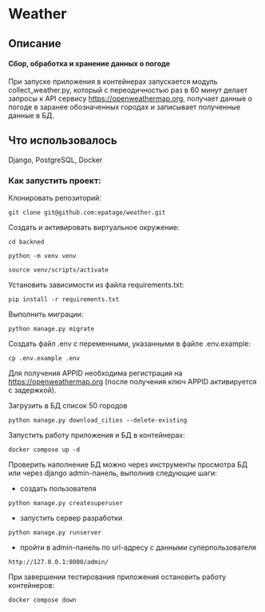 # Weather

## Описание

#### Сбор, обработка и хранение данных о погоде
При запуске приложения в контейнерах запускается модуль collect_weather.py, который с переодичностью раз в 60 минут
делает запросы к API сервису https://openweathermap.org,
получает данные о погоде в заранее обозначенных городах 
и записывает полученные данные в БД.



## Что использовалось

Django, PostgreSQL, Docker


### Как запустить проект:

Клонировать репозиторий:

```
git clone git@github.com:epatage/weather.git
```


Cоздать и активировать виртуальное окружение:
```
cd backned
```

```
python -m venv venv
```

```
source venv/scripts/activate
```

Установить зависимости из файла requirements.txt:


```
pip install -r requirements.txt
```

Выполнить миграции:

```
python manage.py migrate
```

Создать файл .env с переменными, указанными в 
файле .env.example:
```
cp .env.example .env
```
Для получения APPID необходима регистрация на https://openweathermap.org (после получения
ключ APPID активируется с задержкой).


Загрузить в БД список 50 городов

```
python manage.py download_cities --delete-existing
```


Запустить работу приложения и БД в контейнерах:

```
docker compose up -d
```

Проверить наполнение БД можно через инструменты просмотра БД 
или через django admin-панель, выполнив следующие шаги:
- создать пользователя
```
python manage.py createsuperuser
```
- запустить сервер разработки
```
python manage.py runserver
```
- пройти в admin-панель по url-адресу с данными суперпользователя
```
http://127.0.0.1:8000/admin/
```
При завершении тестирования приложения остановить работу контейнеров:

```
docker compose down
```

